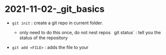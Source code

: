 # 2021-11-02-_git_basics

- `git init` : create a git repo in current folder.
	- only need to do this once, do not nest repos
` `git status` : tell you the status of the repository

- `git add <FILE>` : adds the file to your

